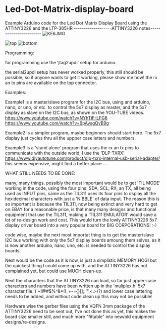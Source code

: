 # Led-Dot-Matrix-display-board
Example Arduino code for the Led Dot Matrix Display Board using the ATTINY3226 and the LTP-305HR
-------------------ATTINY3226 notes-----------------------
![KE6JMG](https://user-images.githubusercontent.com/91569879/156788258-2a549de1-0609-4011-9f84-bb2f4b23b346.gif)

![top](https://user-images.githubusercontent.com/91569879/156788286-8e4e96b9-b188-4252-a2c0-5b66f20cc382.jpg)
![bottom](https://user-images.githubusercontent.com/91569879/156788304-4aa12932-4c2d-40f6-a77a-2e2351574622.jpg)

Programming:

for programming use the 'jtag2updi' setup for arduino.

the serial2updi setup has never worked properly, this still should
be possible, so if anyone wants to get it working, please show me how!
the rx an tx pins are available on the top connector.

Examples:

Example1 is a master/slave program for the I2C bus, using and arduino,
nano, or uno, or etc. to control the 5x7 display as master, and the
5x7 display as slave on the I2C bus, as shown on the YOU-TUBE videos.
https://www.youtube.com/watch?v=NYhTiF-LFG8
https://www.youtube.com/watch?v=6pAvsgQvB9g


Example2 is a simpler program, maybe beginners should start here. The
5x7 display just cycles thru all the uppper case letters and numbers.


Example3 is a 'stand alone' program that uses the rx an tx pins to communicate
with the outside world, I use the 'DLP-TXRX' 
https://www.diyautotune.com/product/dlp-txrx-internal-usb-serial-adapter/
this seems expensive, might find a better place.....


WHAT STILL NEEDS TO BE DONE:

many, many things. possibly the most important would be to get 'TIL MODE' working
in the code, using the four pins: SDA, SCL, RX, an TX, all being used as INPUT pins,
same as the TIL311 uses its four pins to dsplay all the hexidecimal characters with
just a 'NIBBLE' of data input.
The reason this is so important is because the TIL311, now being extinct and very
hard to get on EBAY for a reasonable price, is that many many designs and functional
equipment that use the TIL311, making a 'TIL311 EMULATOR' would save a lot of re-design
work and cost. This would turn the lowly ATTINY3226 5x7 display driver board into a very 
popular board for BIG CORPORATIONS! :-)   $$$$

code wise, maybe the next most importat thing is to get the master/slave I2C bus working
with only the 5x7 display boards amoung them selves, as it is now another arduino, nano, uno, etc.
is needed to control the display boards.

Next would be the code as it is now, is just a simplistic MEMORY HOG! but the quickest thing
I could come up with, and the ATTINY3226 has not complained yet, but could use MUCH clean-up.

Next the characters that the ATTINY3226 can load, so far just upper-case characters and numbers
have been written up in the 'muliplex.h' 5x7 character file. (`~!@#$%^&*()_+-={}[];:'",<.>/?)
and lower case lettering needs to be added, and without code clean up this may not be possible!

Hardware wise the gerber files using the VQFN 3mm package of the ATTINY3226 need to be sent out,
I've not done this as yet, this makes the board size smaller still, and much more "fittable" into
new/old equipment designs/re-designs. 
